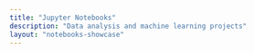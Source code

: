 ```yaml
---
title: "Jupyter Notebooks"
description: "Data analysis and machine learning projects"
layout: "notebooks-showcase"
---
```



